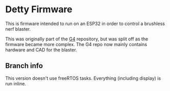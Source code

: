 # Detty Firmware
This is firmware intended to run on an ESP32 in order to control a brushless nerf blaster. 

This was originally part of the [G4](https://github.com/DrGlaucous/G4) repository, but was split off as the firmware became more complex. The G4 repo now mainly contains hardware and CAD for the blaster.


## Branch info
This version doesn't use freeRTOS tasks. Everything (including display) is run inline.












